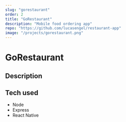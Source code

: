 ```yaml
---
slug: "gorestaurant"
order: 2
title: "GoRestaurant"
description: "Mobile food ordering app"
repo: "https://github.com/lucasengel/restaurant-app"
image: "/projects/gorestaurant.png"
---
```


# GoRestaurant

## Description

## Tech used

- Node
- Express
- React Native
